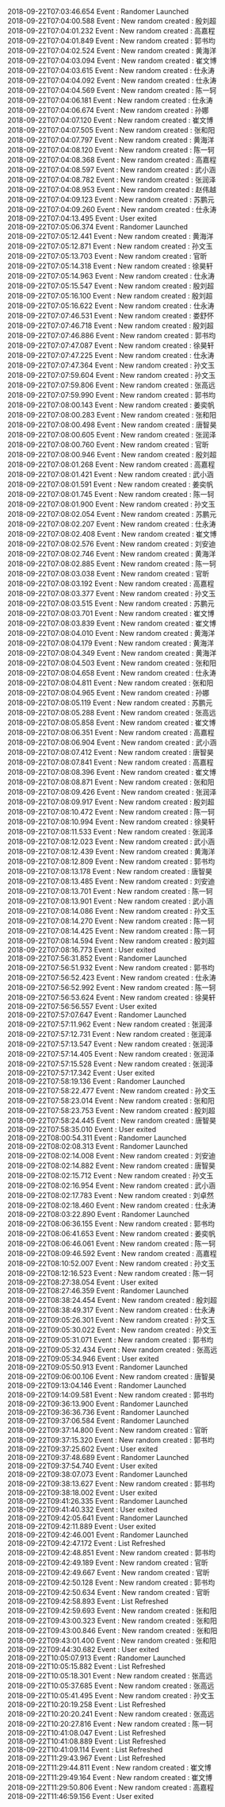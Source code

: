 2018-09-22T07:03:46.654 Event : Randomer Launched  
2018-09-22T07:04:00.588 Event : New random created : 殷刘超  
2018-09-22T07:04:01.232 Event : New random created : 高嘉程  
2018-09-22T07:04:01.849 Event : New random created : 郭书均  
2018-09-22T07:04:02.524 Event : New random created : 黄海洋  
2018-09-22T07:04:03.094 Event : New random created : 崔文博  
2018-09-22T07:04:03.615 Event : New random created : 仕永涛  
2018-09-22T07:04:04.092 Event : New random created : 仕永涛  
2018-09-22T07:04:04.569 Event : New random created : 陈一轲  
2018-09-22T07:04:06.181 Event : New random created : 仕永涛  
2018-09-22T07:04:06.674 Event : New random created : 孙娜  
2018-09-22T07:04:07.120 Event : New random created : 崔文博  
2018-09-22T07:04:07.505 Event : New random created : 张和阳  
2018-09-22T07:04:07.797 Event : New random created : 黄海洋  
2018-09-22T07:04:08.120 Event : New random created : 陈一轲  
2018-09-22T07:04:08.368 Event : New random created : 高嘉程  
2018-09-22T07:04:08.597 Event : New random created : 武小涵  
2018-09-22T07:04:08.782 Event : New random created : 张润泽  
2018-09-22T07:04:08.953 Event : New random created : 赵伟越  
2018-09-22T07:04:09.123 Event : New random created : 苏鹏元  
2018-09-22T07:04:09.260 Event : New random created : 仕永涛  
2018-09-22T07:04:13.495 Event : User exited  
2018-09-22T07:05:06.374 Event : Randomer Launched  
2018-09-22T07:05:12.441 Event : New random created : 黄海洋  
2018-09-22T07:05:12.871 Event : New random created : 孙文玉  
2018-09-22T07:05:13.703 Event : New random created : 官昕  
2018-09-22T07:05:14.318 Event : New random created : 徐昊轩  
2018-09-22T07:05:14.963 Event : New random created : 仕永涛  
2018-09-22T07:05:15.547 Event : New random created : 殷刘超  
2018-09-22T07:05:16.100 Event : New random created : 殷刘超  
2018-09-22T07:05:16.622 Event : New random created : 仕永涛  
2018-09-22T07:07:46.531 Event : New random created : 娄舒怀  
2018-09-22T07:07:46.718 Event : New random created : 殷刘超  
2018-09-22T07:07:46.886 Event : New random created : 郭书均  
2018-09-22T07:07:47.087 Event : New random created : 徐昊轩  
2018-09-22T07:07:47.225 Event : New random created : 仕永涛  
2018-09-22T07:07:47.364 Event : New random created : 孙文玉  
2018-09-22T07:07:59.604 Event : New random created : 孙文玉  
2018-09-22T07:07:59.806 Event : New random created : 张高远  
2018-09-22T07:07:59.990 Event : New random created : 郭书均  
2018-09-22T07:08:00.143 Event : New random created : 姜奕帆  
2018-09-22T07:08:00.283 Event : New random created : 张和阳  
2018-09-22T07:08:00.498 Event : New random created : 唐智昊  
2018-09-22T07:08:00.605 Event : New random created : 张润泽  
2018-09-22T07:08:00.760 Event : New random created : 官昕  
2018-09-22T07:08:00.946 Event : New random created : 殷刘超  
2018-09-22T07:08:01.268 Event : New random created : 高嘉程  
2018-09-22T07:08:01.421 Event : New random created : 武小涵  
2018-09-22T07:08:01.591 Event : New random created : 姜奕帆  
2018-09-22T07:08:01.745 Event : New random created : 陈一轲  
2018-09-22T07:08:01.900 Event : New random created : 孙文玉  
2018-09-22T07:08:02.054 Event : New random created : 苏鹏元  
2018-09-22T07:08:02.207 Event : New random created : 仕永涛  
2018-09-22T07:08:02.408 Event : New random created : 崔文博  
2018-09-22T07:08:02.576 Event : New random created : 刘安迪  
2018-09-22T07:08:02.746 Event : New random created : 黄海洋  
2018-09-22T07:08:02.885 Event : New random created : 陈一轲  
2018-09-22T07:08:03.038 Event : New random created : 官昕  
2018-09-22T07:08:03.192 Event : New random created : 高嘉程  
2018-09-22T07:08:03.377 Event : New random created : 孙文玉  
2018-09-22T07:08:03.515 Event : New random created : 苏鹏元  
2018-09-22T07:08:03.701 Event : New random created : 崔文博  
2018-09-22T07:08:03.839 Event : New random created : 崔文博  
2018-09-22T07:08:04.010 Event : New random created : 黄海洋  
2018-09-22T07:08:04.179 Event : New random created : 黄海洋  
2018-09-22T07:08:04.349 Event : New random created : 黄海洋  
2018-09-22T07:08:04.503 Event : New random created : 张和阳  
2018-09-22T07:08:04.658 Event : New random created : 仕永涛  
2018-09-22T07:08:04.811 Event : New random created : 张和阳  
2018-09-22T07:08:04.965 Event : New random created : 孙娜  
2018-09-22T07:08:05.119 Event : New random created : 苏鹏元  
2018-09-22T07:08:05.288 Event : New random created : 张高远  
2018-09-22T07:08:05.858 Event : New random created : 崔文博  
2018-09-22T07:08:06.351 Event : New random created : 高嘉程  
2018-09-22T07:08:06.904 Event : New random created : 武小涵  
2018-09-22T07:08:07.412 Event : New random created : 唐智昊  
2018-09-22T07:08:07.841 Event : New random created : 高嘉程  
2018-09-22T07:08:08.396 Event : New random created : 崔文博  
2018-09-22T07:08:08.871 Event : New random created : 张和阳  
2018-09-22T07:08:09.426 Event : New random created : 张润泽  
2018-09-22T07:08:09.917 Event : New random created : 殷刘超  
2018-09-22T07:08:10.472 Event : New random created : 陈一轲  
2018-09-22T07:08:10.994 Event : New random created : 徐昊轩  
2018-09-22T07:08:11.533 Event : New random created : 张润泽  
2018-09-22T07:08:12.023 Event : New random created : 武小涵  
2018-09-22T07:08:12.439 Event : New random created : 黄海洋  
2018-09-22T07:08:12.809 Event : New random created : 郭书均  
2018-09-22T07:08:13.178 Event : New random created : 唐智昊  
2018-09-22T07:08:13.485 Event : New random created : 刘安迪  
2018-09-22T07:08:13.701 Event : New random created : 陈一轲  
2018-09-22T07:08:13.901 Event : New random created : 武小涵  
2018-09-22T07:08:14.086 Event : New random created : 孙文玉  
2018-09-22T07:08:14.270 Event : New random created : 陈一轲  
2018-09-22T07:08:14.425 Event : New random created : 陈一轲  
2018-09-22T07:08:14.594 Event : New random created : 殷刘超  
2018-09-22T07:08:16.773 Event : User exited  
2018-09-22T07:56:31.852 Event : Randomer Launched  
2018-09-22T07:56:51.932 Event : New random created : 郭书均  
2018-09-22T07:56:52.423 Event : New random created : 仕永涛  
2018-09-22T07:56:52.992 Event : New random created : 陈一轲  
2018-09-22T07:56:53.624 Event : New random created : 徐昊轩  
2018-09-22T07:56:56.557 Event : User exited  
2018-09-22T07:57:07.647 Event : Randomer Launched  
2018-09-22T07:57:11.962 Event : New random created : 张润泽  
2018-09-22T07:57:12.731 Event : New random created : 张润泽  
2018-09-22T07:57:13.547 Event : New random created : 张润泽  
2018-09-22T07:57:14.405 Event : New random created : 张润泽  
2018-09-22T07:57:15.528 Event : New random created : 张润泽  
2018-09-22T07:57:17.342 Event : User exited  
2018-09-22T07:58:19.136 Event : Randomer Launched  
2018-09-22T07:58:22.477 Event : New random created : 孙文玉  
2018-09-22T07:58:23.014 Event : New random created : 张和阳  
2018-09-22T07:58:23.753 Event : New random created : 殷刘超  
2018-09-22T07:58:24.445 Event : New random created : 唐智昊  
2018-09-22T07:58:35.010 Event : User exited  
2018-09-22T08:00:54.311 Event : Randomer Launched  
2018-09-22T08:02:08.313 Event : Randomer Launched  
2018-09-22T08:02:14.008 Event : New random created : 刘安迪  
2018-09-22T08:02:14.882 Event : New random created : 唐智昊  
2018-09-22T08:02:15.712 Event : New random created : 孙文玉  
2018-09-22T08:02:16.954 Event : New random created : 武小涵  
2018-09-22T08:02:17.783 Event : New random created : 刘卓然  
2018-09-22T08:02:18.460 Event : New random created : 仕永涛  
2018-09-22T08:03:22.890 Event : Randomer Launched  
2018-09-22T08:06:36.155 Event : New random created : 郭书均  
2018-09-22T08:06:41.653 Event : New random created : 姜奕帆  
2018-09-22T08:06:46.061 Event : New random created : 陈一轲  
2018-09-22T08:09:46.592 Event : New random created : 高嘉程  
2018-09-22T08:10:52.007 Event : New random created : 孙文玉  
2018-09-22T08:12:16.523 Event : New random created : 陈一轲  
2018-09-22T08:27:38.054 Event : User exited  
2018-09-22T08:27:46.359 Event : Randomer Launched  
2018-09-22T08:38:24.454 Event : New random created : 殷刘超  
2018-09-22T08:38:49.317 Event : New random created : 仕永涛  
2018-09-22T09:05:26.301 Event : New random created : 孙文玉  
2018-09-22T09:05:30.022 Event : New random created : 孙文玉  
2018-09-22T09:05:31.071 Event : New random created : 郭书均  
2018-09-22T09:05:32.434 Event : New random created : 张高远  
2018-09-22T09:05:34.946 Event : User exited  
2018-09-22T09:05:50.913 Event : Randomer Launched  
2018-09-22T09:06:00.106 Event : New random created : 唐智昊  
2018-09-22T09:13:04.146 Event : Randomer Launched  
2018-09-22T09:14:09.581 Event : New random created : 郭书均  
2018-09-22T09:36:13.900 Event : Randomer Launched  
2018-09-22T09:36:36.736 Event : Randomer Launched  
2018-09-22T09:37:06.584 Event : Randomer Launched  
2018-09-22T09:37:14.800 Event : New random created : 官昕  
2018-09-22T09:37:15.320 Event : New random created : 郭书均  
2018-09-22T09:37:25.602 Event : User exited  
2018-09-22T09:37:48.689 Event : Randomer Launched  
2018-09-22T09:37:54.740 Event : User exited  
2018-09-22T09:38:07.073 Event : Randomer Launched  
2018-09-22T09:38:13.627 Event : New random created : 郭书均  
2018-09-22T09:38:18.002 Event : User exited  
2018-09-22T09:41:26.335 Event : Randomer Launched  
2018-09-22T09:41:40.332 Event : User exited  
2018-09-22T09:42:05.641 Event : Randomer Launched  
2018-09-22T09:42:11.889 Event : User exited  
2018-09-22T09:42:46.001 Event : Randomer Launched  
2018-09-22T09:42:47.172 Event : List Refreshed  
2018-09-22T09:42:48.851 Event : New random created : 郭书均  
2018-09-22T09:42:49.189 Event : New random created : 官昕  
2018-09-22T09:42:49.667 Event : New random created : 官昕  
2018-09-22T09:42:50.128 Event : New random created : 郭书均  
2018-09-22T09:42:50.634 Event : New random created : 官昕  
2018-09-22T09:42:58.893 Event : List Refreshed  
2018-09-22T09:42:59.693 Event : New random created : 张和阳  
2018-09-22T09:43:00.323 Event : New random created : 张和阳  
2018-09-22T09:43:00.846 Event : New random created : 张和阳  
2018-09-22T09:43:01.400 Event : New random created : 张和阳  
2018-09-22T09:44:30.682 Event : User exited  
2018-09-22T10:05:07.913 Event : Randomer Launched  
2018-09-22T10:05:15.882 Event : List Refreshed  
2018-09-22T10:05:18.301 Event : New random created : 张高远  
2018-09-22T10:05:37.685 Event : New random created : 张高远  
2018-09-22T10:05:41.495 Event : New random created : 孙文玉  
2018-09-22T10:20:19.258 Event : List Refreshed  
2018-09-22T10:20:20.241 Event : New random created : 张高远  
2018-09-22T10:20:27.816 Event : New random created : 陈一轲  
2018-09-22T10:41:08.047 Event : List Refreshed  
2018-09-22T10:41:08.889 Event : List Refreshed  
2018-09-22T10:41:09.114 Event : List Refreshed  
2018-09-22T11:29:43.967 Event : List Refreshed  
2018-09-22T11:29:44.811 Event : New random created : 崔文博  
2018-09-22T11:29:49.164 Event : New random created : 崔文博  
2018-09-22T11:29:50.806 Event : New random created : 高嘉程  
2018-09-22T11:46:59.156 Event : User exited  
